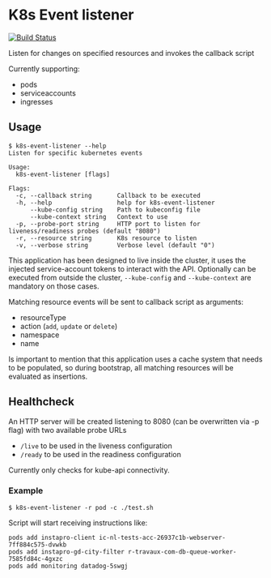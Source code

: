 # K8s Event listener

[![Build Status](https://travis-ci.com/Werkspot/k8s-event-listener.svg?branch=master)](https://travis-ci.com/Werkspot/k8s-event-listener)

Listen for changes on specified resources and invokes the callback script

Currently supporting:
- pods
- serviceaccounts
- ingresses

## Usage

```
$ k8s-event-listener --help
Listen for specific kubernetes events

Usage:
  k8s-event-listener [flags]

Flags:
  -c, --callback string       Callback to be executed
  -h, --help                  help for k8s-event-listener
      --kube-config string    Path to kubeconfig file
      --kube-context string   Context to use
  -p, --probe-port string     HTTP port to listen for liveness/readiness probes (default "8080")
  -r, --resource string       K8s resource to listen
  -v, --verbose string        Verbose level (default "0")
```

This application has been designed to live inside the cluster, it uses the injected service-account tokens to interact 
with the API.
Optionally can be executed from outside the cluster, `--kube-config` and `--kube-context` are mandatory on those cases.

Matching resource events will be sent to callback script as arguments:
- resourceType
- action (`add`, `update` or `delete`)
- namespace
- name 

Is important to mention that this application uses a cache system that needs to be populated, so during bootstrap, 
all matching resources will be evaluated as insertions.

## Healthcheck
An HTTP server will be created listening to 8080 (can be overwritten via -p flag) with two available probe URLs

- `/live` to be used in the liveness configuration
- `/ready` to be used in the readiness configuration

Currently only checks for kube-api connectivity.

### Example

```
$ k8s-event-listener -r pod -c ./test.sh
```

Script will start receiving instructions like:
```
pods add instapro-client ic-nl-tests-acc-26937c1b-webserver-7ff884c575-dvwkb
pods add instapro-gd-city-filter r-travaux-com-db-queue-worker-7585fd84c-4gxzc
pods add monitoring datadog-5swgj
```